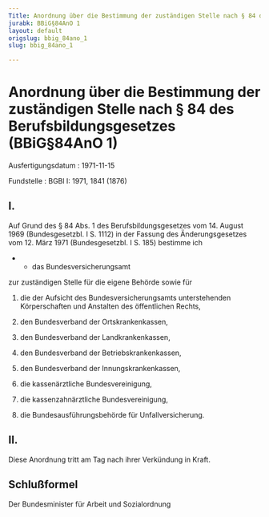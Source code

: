 ```yaml
---
Title: Anordnung über die Bestimmung der zuständigen Stelle nach § 84 des Berufsbildungsgesetzes
jurabk: BBiG§84AnO 1
layout: default
origslug: bbig_84ano_1
slug: bbig_84ano_1

---
```


# Anordnung über die Bestimmung der zuständigen Stelle nach § 84 des Berufsbildungsgesetzes (BBiG§84AnO 1)

Ausfertigungsdatum
:   1971-11-15

Fundstelle
:   BGBl I: 1971, 1841 (1876)

## I.

Auf Grund des § 84 Abs. 1 des Berufsbildungsgesetzes vom 14. August
1969 (Bundesgesetzbl. I S. 1112) in der Fassung des Änderungsgesetzes
vom 12. März 1971 (Bundesgesetzbl. I S. 185) bestimme ich

*
    *   das Bundesversicherungsamt






zur zuständigen Stelle für die eigene Behörde sowie für

1.  die der Aufsicht des Bundesversicherungsamts unterstehenden
    Körperschaften und Anstalten des öffentlichen Rechts,


2.  den Bundesverband der Ortskrankenkassen,


3.  den Bundesverband der Landkrankenkassen,


4.  den Bundesverband der Betriebskrankenkassen,


5.  den Bundesverband der Innungskrankenkassen,


6.  die kassenärztliche Bundesvereinigung,


7.  die kassenzahnärztliche Bundesvereinigung,


8.  die Bundesausführungsbehörde für Unfallversicherung.

## II.

Diese Anordnung tritt am Tag nach ihrer Verkündung in Kraft.

## Schlußformel

Der Bundesminister für Arbeit und Sozialordnung

